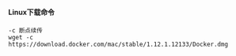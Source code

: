 #### Linux下载命令
    -c 断点续传
    wget -c  https://download.docker.com/mac/stable/1.12.1.12133/Docker.dmg
